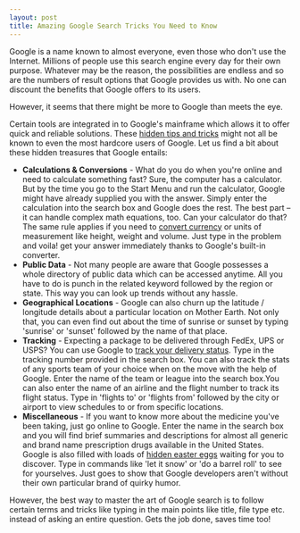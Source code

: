 ```yaml
---
layout: post
title: Amazing Google Search Tricks You Need to Know
---
```


Google is a name known to almost everyone, even those who don't use the Internet. Millions of people use this search engine every day for their own purpose. Whatever may be the reason, the possibilities are endless and so are the numbers of result options that Google provides us with. No one can discount the benefits that Google offers to its users. 

However, it seems that there might be more to Google than meets the eye.

Certain tools are integrated in to Google's mainframe which allows it to offer quick and reliable solutions. These <a href="http://www.thegeekstuff.com/2009/06/expertise-in-google-search/">hidden tips and tricks</a> might not all be known to even the most hardcore users of Google. Let us find a bit about these hidden treasures that Google entails:

- <strong>Calculations & Conversions</strong> - What do you do when you're online and need to calculate something fast? Sure, the computer has a calculator. But by the time you go to the Start Menu and run the calculator, Google might have already supplied you with the answer. Simply enter the calculation into the search box and Google does the rest. The best part &#8211; it can handle complex math equations, too. Can your calculator do that? The same rule applies if you need to <a href="http://www.google.com/finance/converter">convert currency</a> or units of measurement like height, weight and volume. Just type in the problem and voila! get your answer immediately thanks to Google's built-in converter.<br />
- <strong>Public Data</strong> - Not many people are aware that Google possesses a whole directory of public data which can be accessed anytime. All you have to do is punch in the related keyword followed by the region or state. This way you can look up trends without any hassle.<br />
- <strong>Geographical Locations</strong> - Google can also churn up the latitude / longitude details about a particular location on Mother Earth. Not only that, you can even find out about the time of sunrise or sunset by typing 'sunrise' or 'sunset' followed by the name of that place.<br />
- <strong>Tracking</strong> - Expecting a package to be delivered through FedEx, UPS or USPS? You can use Google to <a href="http://code.google.com/apis/checkout/developer/checkout_analytics_integration.html">track your delivery status</a>. Type in the tracking number provided in the search box. You can also track the stats of any sports team of your choice when on the move with the help of Google. Enter the name of the team or league into the search box.You can also enter the name of an airline and the flight number to track its flight status. Type in 'flights to' or 'flights from' followed by the city or airport to view schedules to or from specific locations.<br />
- <strong>Miscellaneous</strong> - If you want to know more about the medicine you've been taking, just go online to Google. Enter the name in the search box and you will find brief summaries and descriptions for almost all generic and brand name prescription drugs available in the United States. Google is also filled with loads of <a href="http://news.cnet.com/8301-30685_3-57318776-264/beyond-the-barrel-roll-googles-easter-eggs/">hidden easter eggs</a> waiting for you to discover. Type in commands like 'let it snow' or 'do a barrel roll' to see for yourselves. Just goes to show that Google developers aren't without their own particular brand of quirky humor. 

However, the best way to master the art of Google search is to follow certain terms and tricks like typing in the main points like title, file type etc. instead of asking an entire question. Gets the job done, saves time too!
